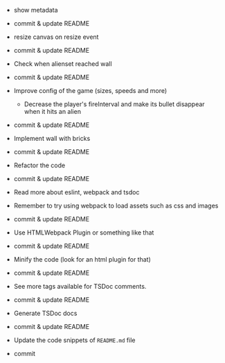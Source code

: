 - show metadata
- commit & update README

- resize canvas on resize event
- commit & update README

- Check when alienset reached wall
- commit & update README

- Improve config of the game (sizes, speeds and more)
  - Decrease the player's fireInterval and make its bullet disappear when it hits an alien
- commit & update README

- Implement wall with bricks
- commit & update README

- Refactor the code
- commit & update README

- Read more about eslint, webpack and tsdoc

- Remember to try using webpack to load assets such as css and images
- commit & update README

- Use HTMLWebpack Plugin or something like that
- commit & update README

- Minify the code (look for an html plugin for that)
- commit & update README

- See more tags available for TSDoc comments.
- commit & update README

- Generate TSDoc docs
- commit & update README

- Update the code snippets of `README.md` file
- commit